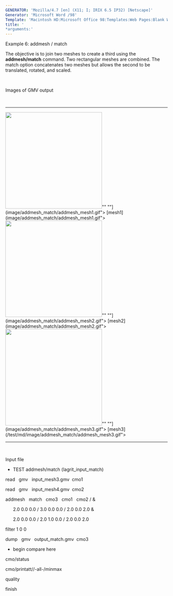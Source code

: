 ```yaml
---
GENERATOR: 'Mozilla/4.7 [en] (X11; I; IRIX 6.5 IP32) [Netscape]'
Generator: 'Microsoft Word /98'
Template: 'Macintosh HD:Microsoft Office 98:Templates:Web Pages:Blank Web Page'
title: '
*arguments:'
---
```


 Example 6: addmesh / match

 The objective is to join two meshes to create a third using the
 **addmesh/match** command. Two rectangular meshes are combined. The
 match option concatenates two meshes but allows the second to be
 translated, rotated, and scaled.

   

 Images of GMV output

  

   ---------------------------------------------------------------------------------------------------------------------------------------------------------------- ---------------------------------------------------------------------------------------------------------------------------------------------------------------- ---------------------------------------------------------------------------------------------------------------------------------------------------------------------------
   <img height="300" width="300" src="https://lanl.github.io/LaGriT/assets/images/addmesh_match/addmesh_mesh1_tn.gif">"" ""](image/addmesh_match/addmesh_mesh1.gif"> [mesh1](image/addmesh_match/addmesh_mesh1.gif">   <img height="300" width="300" src="https://lanl.github.io/LaGriT/assets/images/addmesh_match/addmesh_mesh2_tn.gif">"" ""](image/addmesh_match/addmesh_mesh2.gif"> [mesh2](image/addmesh_match/addmesh_mesh2.gif">   <img height="300" width="300" src="https://lanl.github.io/LaGriT/assets/images/addmesh_match/addmesh_mesh3_tn.gif">"" ""](image/addmesh_match/addmesh_mesh3.gif"> [mesh3](/test/md/image/addmesh_match/addmesh_mesh3.gif">
   ---------------------------------------------------------------------------------------------------------------------------------------------------------------- ---------------------------------------------------------------------------------------------------------------------------------------------------------------- ---------------------------------------------------------------------------------------------------------------------------------------------------------------------------

  

 Input file

 
* TEST addmesh/match (lagrit\_input\_match)

 read   gmv   input\_mesh3.gmv  cmo1

 read   gmv   input\_mesh4.gmv  cmo2

 addmesh   match   cmo3   cmo1   cmo2 / &

       2.0 0.0 0.0 / 3.0 0.0 0.0 / 2.0 0.0 2.0 &

       2.0 0.0 0.0 / 2.0 1.0 0.0 / 2.0 0.0 2.0

 filter 1 0 0

 dump   gmv   output\_match.gmv  cmo3

 
* begin compare here

 cmo/status

 cmo/printatt//-all-/minmax

 quality

 finish
